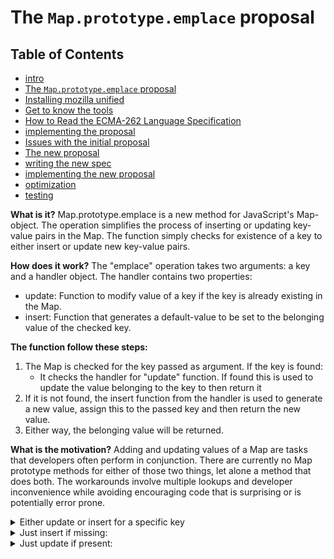 # The `Map.prototype.emplace` proposal

## Table of Contents
- [intro](../README.md)
- [The `Map.prototype.emplace` proposal](./initial-proposal.md)
- [Installing mozilla unified](./installing-mozilla-unified.md)
- [Get to know the tools](./tools.md)
- [How to Read the ECMA-262 Language Specification](./reading-Ecma262-specs.md)
- [implementing the proposal](./implementation.md)
- [Issues with the initial proposal](./issues-with-initial-proposal.md)
- [The new proposal](./new-proposal.md)
- [writing the new spec](./writing-spec-ecmarkup.md)
- [implementing the new proposal](./implementing-new-proposal.md)
- [optimization](./optimization.md)
- [testing](./testing.md)

   
__What is it?__
Map.prototype.emplace is a new method for JavaScript's Map-object. The operation simplifies the process of inserting or updating key-value pairs in the Map. The function simply checks for existence of a key to either insert or update new key-value pairs. 

__How does it work?__ 
The "emplace" operation takes two arguments: a key and a handler object. The handler contains two properties:
* update: Function to modify value of a key if the key is already existing in the Map.
* insert: Function that generates a default-value to be set to the belonging value of the checked key. 
   
   
__The function follow these steps:__

1. The Map is checked for the key passed as argument. If the key is found:
    * It checks the handler for "update" function. If found this is used to update the value belonging to the key to then return it 
2. If it is not found, the insert function from the handler is used to generate a new value, assign this to the passed key and then return the new value. 
3. Either way, the belonging value will be returned. 

__What is the motivation?__ Adding and updating values of a Map are tasks that developers often perform in conjunction. There are currently no Map prototype methods for either of those two things, let alone a method that does both. The workarounds involve multiple lookups and developer inconvenience while avoiding encouraging code that is surprising or is potentially error prone.

<details>
<summary>
Either update or insert for a specific key
</summary>

Before:
```javascript
// two lookups
old = map.get(key);
if (!old) {
    map.set(key, value);
} else {
    map.set(key, updated);
}
```

Using emplace:
```javascript
map.emplace(key, {
    update: () => updated,
    insert: () => value
});
```
</details>
<details>
<summary>
Just insert if missing:
</summary>

Before:
```javascript
// two lookups
if (!map1.has(key)) {
    map1.set(key, value);
}
```

Using emplace:

```javascript
map.emplace(key, {
    insert: () => value
});
```
</details>
<details>
<summary>
Just update if present:
</summary>

Before:
```javascript
// three lookups
if (map.has(key)) {
    old = map.get(key);
    updated = old.doThing();
    map.set(key, updated);
}
```

Using emplace:

```javascript
if (map.has(key)) {
    map.emplace(key, {
    update: (old) => old.doThing()
    });
}
```
</details>